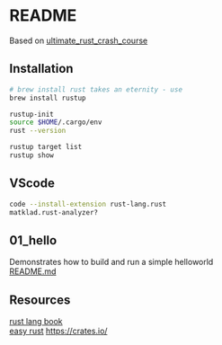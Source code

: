 # README

Based on [ultimate_rust_crash_course](https://github.com/CleanCut/ultimate_rust_crash_course)

## Installation 
```sh
# brew install rust takes an eternity - use
brew install rustup

rustup-init
source $HOME/.cargo/env
rust --version

rustup target list   
rustup show          
```

## VScode
```sh
code --install-extension rust-lang.rust
matklad.rust-analyzer?
```

## 01_hello
Demonstrates how to build and run a simple helloworld  
[README.md](01_hello/README.md)


## Resources

[rust lang book](https://doc.rust-lang.org/book/title-page.html)  
[easy rust](https://dhghomon.github.io/easy_rust/Chapter_0.html)
https://crates.io/

